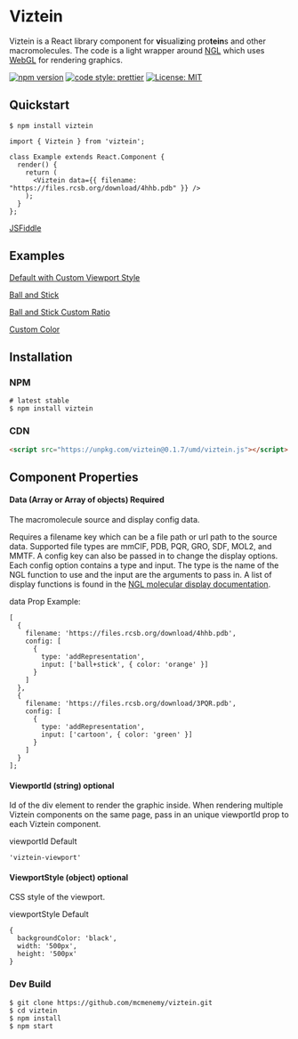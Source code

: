 # Viztein

Viztein is a React library component for **vi**suali**z**ing pro**tein**s and other macromolecules. The code is a light wrapper around [NGL](https://github.com/arose/ngl) which uses [WebGL](https://get.webgl.org/) for rendering graphics.

[![npm version](https://badge.fury.io/js/viztein.svg)](https://badge.fury.io/js/viztein)
[![code style: prettier](https://img.shields.io/badge/code_style-prettier-ff69b4.svg?style=flat-square)](https://github.com/prettier/prettier)
[![License: MIT](https://img.shields.io/badge/License-MIT-yellow.svg)](https://opensource.org/licenses/MIT)

## Quickstart

```
$ npm install viztein
```

```
import { Viztein } from 'viztein';

class Example extends React.Component {
  render() {
    return (
      <Viztein data={{ filename: "https://files.rcsb.org/download/4hhb.pdb" }} />
    );
  }
};
```

[JSFiddle](https://jsfiddle.net/mcmenemy/usq4216m/)

## Examples

[Default with Custom Viewport Style](https://jsfiddle.net/mcmenemy/unf82t7p/)

[Ball and Stick](https://jsfiddle.net/mcmenemy/ho62qcwd/)

[Ball and Stick Custom Ratio](https://jsfiddle.net/mcmenemy/uk0easm9/)

[Custom Color](https://jsfiddle.net/mcmenemy/cvo3gq64/)

## Installation

### NPM

```
# latest stable
$ npm install viztein
```

### CDN

```html
<script src="https://unpkg.com/viztein@0.1.7/umd/viztein.js"></script>
```

## Component Properties

#### Data (Array or Array of objects) Required

The macromolecule source and display config data.

Requires a filename key which can be a file path or url path to the source data. Supported file types are mmCIF, PDB, PQR, GRO, SDF, MOL2, and MMTF. A config key can also be passed in to change the display options. Each config option contains a type and input. The type is the name of the NGL function to use and the input are the arguments to pass in. A list of display functions is found in the [NGL molecular display documentation](http://nglviewer.org/ngl/api/manual/molecular-representations.html).

data Prop Example:

```
[
  {
    filename: 'https://files.rcsb.org/download/4hhb.pdb',
    config: [
      {
        type: 'addRepresentation',
        input: ['ball+stick', { color: 'orange' }]
      }
    ]
  },
  {
    filename: 'https://files.rcsb.org/download/3PQR.pdb',
    config: [
      {
        type: 'addRepresentation',
        input: ['cartoon', { color: 'green' }]
      }
    ]
  }
];
```

#### ViewportId (string) optional

Id of the div element to render the graphic inside. When rendering multiple Viztein components on the same page, pass in an unique viewportId prop to each Viztein component.

viewportId Default

```
'viztein-viewport'
```

#### ViewportStyle (object) optional

CSS style of the viewport.

viewportStyle Default

```
{
  backgroundColor: 'black',
  width: '500px',
  height: '500px'
}
```

### Dev Build

```
$ git clone https://github.com/mcmenemy/viztein.git
$ cd viztein
$ npm install
$ npm start
```
